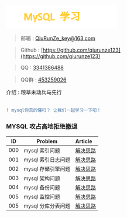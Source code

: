 ![MYSQL 学习 ](https://raw.githubusercontent.com/qiurunze123/imageall/master/mysqlstudy1.png)

> 邮箱 : [QiuRunZe_key@163.com](QiuRunZe_key@163.com)

> Github : [https://github.com/qiurunze123](https://github.com/qiurunze123)

> QQ : [3341386488](3341386488)

> QQ群 : [453259026](453259026) 


介绍 :   粮草未动兵马先行

```diff

! mysql你真的懂吗？ 让我们一起学习一下吧！ 

```
### MYSQL 攻占高地拒绝撤退
  
 | ID | Problem  | Article | 
 | --- | ---   | :--- |
 | 000 |mysql 索引问题 | [解决思路](/docs/mysql000.md) |
 | 001 |mysql 索引日志问题 | [解决思路](/docs/mysql001.md) |
 | 002 |mysql 存储引擎问题 |[解决思路](/docs/mysql002.md)  |
 | 003 |mysql 架构问题 |[解决思路](/docs/mysql003.md)  |
 | 004 |mysql 备份问题 |[解决思路](/docs/mysql004.md)  |
 | 005 |mysql 监控问题 |[解决思路](/docs/mysql005.md)  |
 | 005 |mysql 分库分表问题 |[解决思路](/docs/mysql006.md)  |
